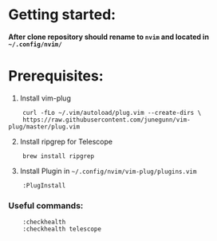 # Getting started:
**After clone repository should rename to ```nvim``` and located in ```~/.config/nvim/```**

# Prerequisites:

1. Install vim-plug
```
    curl -fLo ~/.vim/autoload/plug.vim --create-dirs \
    https://raw.githubusercontent.com/junegunn/vim-plug/master/plug.vim
```

2. Install ripgrep for Telescope
```
    brew install ripgrep
```

3. Install Plugin in ```~/.config/nvim/vim-plug/plugins.vim```
```
    :PlugInstall
```

### Useful commands:
```
    :checkhealth
    :checkhealth telescope
```
